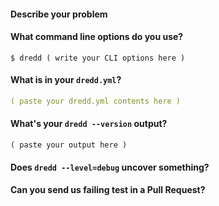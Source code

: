<!--
If you want to share an idea, feel free to delete all this and just write what you want. If you are reporting a bug, please fill following:
-->

#### Describe your problem

<!-- (description of the issue) -->

#### What command line options do you use?

```
$ dredd ( write your CLI options here )
```

#### What is in your `dredd.yml`?

```yaml
( paste your dredd.yml contents here )
```

#### What's your `dredd --version` output?

```
( paste your output here )
```

#### Does `dredd --level=debug` uncover something?

<!-- (mention any findings) -->

#### Can you send us failing test in a Pull Request?

<!-- (we'll gladly help you to contribute; answering yes raises the chances the issue gets fixed) -->
